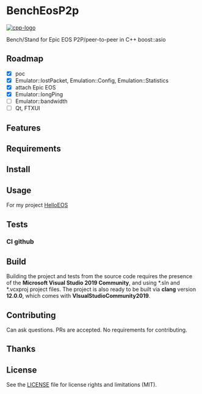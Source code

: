 # BenchEosP2p

[![cpp-logo](https://img.shields.io/badge/C++v20-Solutions-blue.svg?style=flat&logo=c%2B%2B)](
https://en.wikipedia.org/wiki/C++
)

Bench/Stand for Epic EOS P2P/peer-to-peer in C++ boost::asio

## Roadmap
- [x] poc
- [x] Emulator::lostPacket, Emulation::Config, Emulation::Statistics
- [x] attach Epic EOS
- [x] Emulator::longPing
- [ ] Emulator::bandwidth
- [ ] Qt, FTXUI

## Features

## Requirements

## Install

## Usage
For my project [HelloEOS](https://github.com/Alex0vSky/HelloEOS)

## Tests

### CI github

## Build
Building the project and tests from the source code requires the presence of the __Microsoft Visual Studio 2019 Community__, and using *.sln and *.vcxproj project files. The project is also ready to be built via __clang__ version __12.0.0__, which comes with __VIsualStudioCommunity2019__.

## Contributing
Can ask questions. PRs are accepted. No requirements for contributing.

## Thanks

## License
See the [LICENSE](https://github.com/Alex0vSky/TinySynapticsScroll/blob/main/LICENSE) file for license rights and limitations (MIT).
